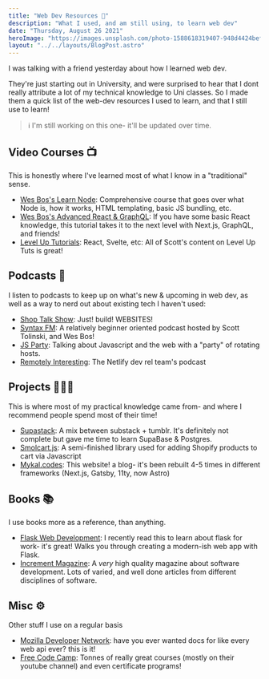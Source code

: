 ```yaml
---
title: "Web Dev Resources 🏫"
description: "What I used, and am still using, to learn web dev"
date: "Thursday, August 26 2021"
heroImage: "https://images.unsplash.com/photo-1588618319407-948d4424befd?ixid=MnwxMjA3fDB8MHxwaG90by1wYWdlfHx8fGVufDB8fHx8&ixlib=rb-1.2.1&auto=format&fit=crop&w=900&q=80"
layout: "../../layouts/BlogPost.astro"
---
```


I was talking with a friend yesterday about how I learned web dev.

They're just starting out in University, and were surprised to hear that I dont really attribute a lot of my technical knowledge to Uni classes.
So I made them a quick list of the web-dev resources I used to learn, and that I still use to learn!

> ℹ I'm still working on this one- it'll be updated over time.

## Video Courses 📺
This is honestly where I've learned most of what I know in a "traditional" sense.

- [Wes Bos's Learn Node](https://learnnode.com): Comprehensive course that goes over what Node is, how it works, HTML templating, basic JS bundling, etc.
- [Wes Bos's Advanced React & GraphQL](https://advancedreact.com/): If you have some basic React knowledge, this tutorial takes it to the next level with Next.js, GraphQL, and friends!
- [Level Up Tutorials](https://leveluptutorials.com): React, Svelte, etc: All of Scott's content on Level Up Tuts is great!

## Podcasts 🎤
I listen to podcasts to keep up on what's new & upcoming in web dev, as well as a way to nerd out about existing tech I haven't used:

- [Shop Talk Show](https://shoptalkshow.com/): Just! build! WEBSITES! 
- [Syntax FM](https://syntax.fm): A relatively beginner oriented podcast hosted by Scott Tolinski, and Wes Bos! 
- [JS Party](https://changelog.com/jsparty): Talking about Javascript and the web with a "party" of rotating hosts.
- [Remotely Interesting](https://www.netlify.com/blog/2020/09/01/announcing-a-remotely-interesting-podcast/): The Netlify dev rel team's podcast 

## Projects 👩🏻‍💻
This is where most of my practical knowledge came from- and where I recommend people spend most of their time!

- [Supastack](https://github.com/MykalMachon/Supastack): A mix between substack + tumblr. It's definitely not complete but gave me time to learn SupaBase & Postgres.
- [Smolcart.js](https://github.com/TinyboxSoftware/Smolcart.js): A semi-finished library used for adding Shopify products to cart via Javascript
- [Mykal.codes](https://github.com/MykalMachon/Mykal.Codes): This website! a blog- it's been rebuilt 4-5 times in different frameworks (Next.js, Gatsby, 11ty, now Astro)

## Books 📚
I use books more as a reference, than anything.

- [Flask Web Development](https://www.oreilly.com/library/view/flask-web-development/9781491991725/): I recently read this to learn about flask for work- it's great! Walks you through creating a modern-ish web app with Flask.
- [Increment Magazine](https://increment.com): A _very_ high quality magazine about software development. Lots of varied, and well done articles from different disciplines of software.

## Misc ⚙
Other stuff I use on a regular basis

- [Mozilla Developer Network](https://mdn.org): have you ever wanted docs for like every web api ever? this is it!
- [Free Code Camp](https://freecodecamp.org): Tonnes of really great courses (mostly on their youtube channel) and even certificate programs!